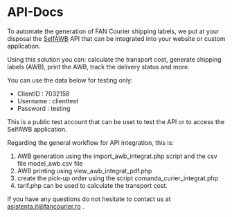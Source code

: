 # API-Docs

To automate the generation of FAN Courier shipping labels, we put at your disposal the [SelfAWB](https://www.selfawb.ro/new/login) API that can be integrated into your website or custom application.

Using this solution you can: calculate the transport cost, generate shipping labels (AWB), print the AWB, track the delivery status and more. 

You can use the data below for testing only:
- ClientID : 7032158
- Username : clienttest
- Password : testing

This is a public test account that can be uset to test the API or to access the SelfAWB application.

Regarding the general workflow for API integration, this is:
1. AWB generation using the import_awb_integrat.php script and the csv file model_awb.csv file
2. AWB printing using view_awb_integrat_pdf.php
3. create the pick-up order using the script comanda_curier_integrat.php
4. tarif.php can be used to calculate the transport cost.

If you have any questions do not hesitate to contact us at asistenta.it@fancourier.ro . 
